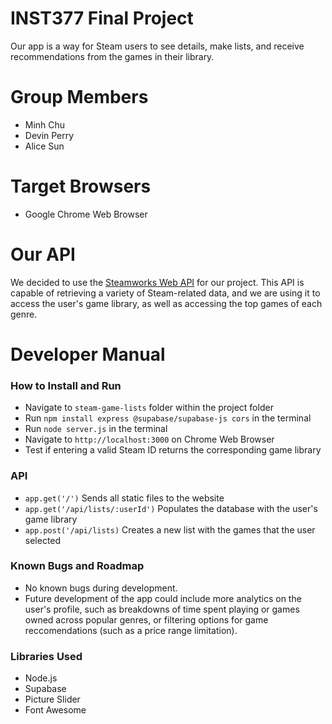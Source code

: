 # INST377 Final Project
Our app is a way for Steam users to see details, make lists, and receive recommendations from the games in their library.

# Group Members
- Minh Chu
- Devin Perry
- Alice Sun

# Target Browsers
- Google Chrome Web Browser

# Our API
We decided to use the [Steamworks Web API](https://steamapi.xpaw.me/) for our project. This API is capable of retrieving a variety of Steam-related data, and we are using it to access the user's game library, as well as accessing the top games of each genre.

# Developer Manual
### How to Install and Run
- Navigate to `steam-game-lists` folder within the project folder
- Run `npm install express @supabase/supabase-js cors` in the terminal
- Run `node server.js` in the terminal
- Navigate to `http://localhost:3000` on Chrome Web Browser
- Test if entering a valid Steam ID returns the corresponding game library
### API
- `app.get('/')` Sends all static files to the website
- `app.get('/api/lists/:userId')` Populates the database with the user's game library
- `app.post('/api/lists)` Creates a new list with the games that the user selected
### Known Bugs and Roadmap
- No known bugs during development.
- Future development of the app could include more analytics on the user's profile, such as breakdowns of time spent playing or games owned across popular genres, or filtering options for game reccomendations (such as a price range limitation).
### Libraries Used
- Node.js
- Supabase
- Picture Slider
- Font Awesome

